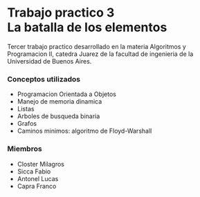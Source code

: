 <h1>Trabajo practico 3
    </br>
    La batalla de los elementos

</h1>

<p>
Tercer trabajo practico desarrollado en la materia Algoritmos y Programacion II, catedra Juarez de la facultad de ingenieria de la Universidad de Buenos Aires.
</p>


<h3>Conceptos utilizados</h3>
<ul>
    <li>Programacion Orientada a Objetos</li>
    <li>Manejo de memoria dinamica</li>
    <li>Listas</li>
    <li>Arboles de busqueda binaria</li>
    <li>Grafos</li>
    <li>Caminos minimos: algoritmo de Floyd-Warshall</li>
</ul>


<h3> Miembros </h3>
<ul>
    <li>Closter Milagros</li>
    <li>Sicca Fabio</li>
    <li>Antonel Lucas</li>
    <li>Capra Franco</li>
</ul>